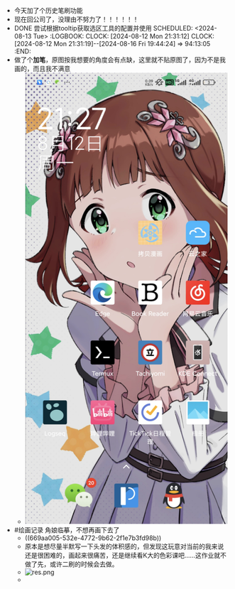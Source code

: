 - 今天加了个历史笔刷功能
- 现在回公司了，没理由不努力了！！！！！！
- DONE 尝试根据tooltip获取选区工具的配置并使用
  SCHEDULED: <2024-08-13 Tue>
  :LOGBOOK:
  CLOCK: [2024-08-12 Mon 21:31:12]
  CLOCK: [2024-08-12 Mon 21:31:19]--[2024-08-16 Fri 19:44:24] =>  94:13:05
  :END:
- 做了个**加笔**，原图按我想要的角度会有点缺，这里就不贴原图了，因为不是我画的，而且我不满意
	- ![676f2475ad3adcf0f3b189d9bd155389.jpg](../assets/676f2475ad3adcf0f3b189d9bd155389_1723469528529_0.jpg)
- #绘画记录 角娘临摹，不想再画下去了
	- ((669aa005-532e-4772-9b62-2f1e7b3fd98b))
	- 原本是想尽量半默写一下头发的体积感的，但发现这玩意对当前的我来说还是很困难的，画起来很痛苦，还是继续看K大的色彩课吧……这作业就不做了先，或许二刷的时候会去做。
	- ![res.png](../assets/res_1723477503552_0.png)
	-